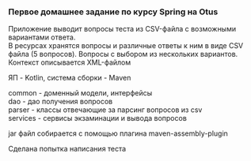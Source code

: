 ### Первое домашнее задание по курсу Spring на Otus

Приложение выводит вопросы теста из CSV-файла с возможными вариантами ответа.  
В ресурсах хранятся вопросы и различные ответы к ним в виде CSV файла (5 вопросов). Вопросы с выбором из нескольких
вариантов. Контекст описывается XML-файлом

ЯП - Kotlin, система сборки - Maven

common - доменный модели, интерфейсы  
dao - дао получения вопросов  
parser - классы отвечающие за парсинг вопросов из сsv  
services - сервисы экзаминации и вывода вопросов

jar файл собирается с помощью плагина maven-assembly-plugin

Сделана попытка написания теста